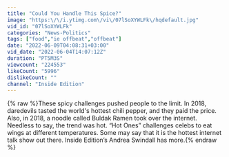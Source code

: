 ```yaml
---
title: "Could You Handle This Spice?"
image: "https:\/\/i.ytimg.com\/vi\/07lSoXYWLFk\/hqdefault.jpg"
vid_id: "07lSoXYWLFk"
categories: "News-Politics"
tags: ["food","ie offbeat","offbeat"]
date: "2022-06-09T04:08:31+03:00"
vid_date: "2022-06-04T14:07:12Z"
duration: "PT5M3S"
viewcount: "224553"
likeCount: "5996"
dislikeCount: ""
channel: "Inside Edition"
---
```

{% raw %}These spicy challenges pushed people to the limit. In 2018, daredevils tasted the world's hottest chili pepper, and they paid the price. Also, in 2018, a noodle called Buldak Ramen took over the internet. Needless to say, the trend was hot. “Hot Ones” challenges celebs to eat wings at different temperatures. Some may say that it is the hottest internet talk show out there. Inside Edition’s Andrea Swindall has more.{% endraw %}
